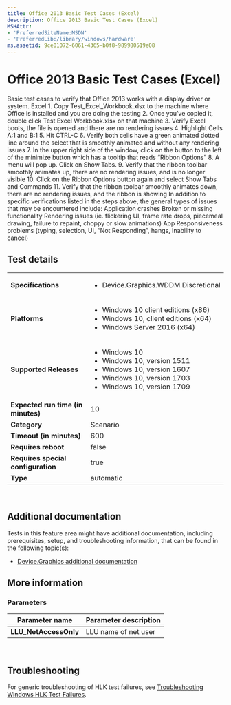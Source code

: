 ```yaml
---
title: Office 2013 Basic Test Cases (Excel)
description: Office 2013 Basic Test Cases (Excel)
MSHAttr:
- 'PreferredSiteName:MSDN'
- 'PreferredLib:/library/windows/hardware'
ms.assetid: 9ce01072-6061-4365-b0f8-989980519e08
---
```


# <span id="p_hlk_test.254ceb77-0367-4a6a-870d-7128916f5e73"></span>Office 2013 Basic Test Cases (Excel)


Basic test cases to verify that Office 2013 works with a display driver or system. Excel 1. Copy Test\_Excel\_Workbook.xlsx to the machine where Office is installed and you are doing the testing 2. Once you’ve copied it, double click Test Excel Workbook.xlsx on that machine 3. Verify Excel boots, the file is opened and there are no rendering issues 4. Highlight Cells A:1 and B:1 5. Hit CTRL-C 6. Verify both cells have a green animated dotted line around the select that is smoothly animated and without any rendering issues 7. In the upper right side of the window, click on the button to the left of the minimize button which has a tooltip that reads “Ribbon Options” 8. A menu will pop up. Click on Show Tabs. 9. Verify that the ribbon toolbar smoothly animates up, there are no rendering issues, and is no longer visible 10. Click on the Ribbon Options button again and select Show Tabs and Commands 11. Verify that the ribbon toolbar smoothly animates down, there are no rendering issues, and the ribbon is showing In addition to specific verifications listed in the steps above, the general types of issues that may be encountered include: Application crashes Broken or missing functionality Rendering issues (ie. flickering UI, frame rate drops, piecemeal drawing, failure to repaint, choppy or slow animations) App Responsiveness problems (typing, selection, UI, “Not Responding”, hangs, Inability to cancel)

## Test details
|||
|---|---|
| **Specifications**  | <ul><li>Device.Graphics.WDDM.Discretional</li></ul> |  
| **Platforms**   | <ul><li>Windows 10 client editions (x86)</li><li>Windows 10, client editions (x64)</li><li>Windows Server 2016 (x64)</li></ul> |
| **Supported Releases** | <ul><li>Windows 10</li><li>Windows 10, version 1511</li><li>Windows 10, version 1607</li><li>Windows 10, version 1703</li><li>Windows 10, version 1709</li></ul> |
|**Expected run time (in minutes)**| 10 |
|**Category**| Scenario |
|**Timeout (in minutes)**| 600 |
|**Requires reboot**| false |
|**Requires special configuration**| true |
|**Type**| automatic |

 

## <span id="Additional_documentation"></span><span id="additional_documentation"></span><span id="ADDITIONAL_DOCUMENTATION"></span>Additional documentation


Tests in this feature area might have additional documentation, including prerequisites, setup, and troubleshooting information, that can be found in the following topic(s):

-   [Device.Graphics additional documentation](device-graphics-additional-documentation.md)

## <span id="More_information"></span><span id="more_information"></span><span id="MORE_INFORMATION"></span>More information


### <span id="Parameters"></span><span id="parameters"></span><span id="PARAMETERS"></span>Parameters

| Parameter name         | Parameter description |
|------------------------|-----------------------|
| **LLU\_NetAccessOnly** | LLU name of net user  |

 

## <span id="Troubleshooting"></span><span id="troubleshooting"></span><span id="TROUBLESHOOTING"></span>Troubleshooting


For generic troubleshooting of HLK test failures, see [Troubleshooting Windows HLK Test Failures](..\user\troubleshooting-windows-hlk-test-failures.md).

 

 






